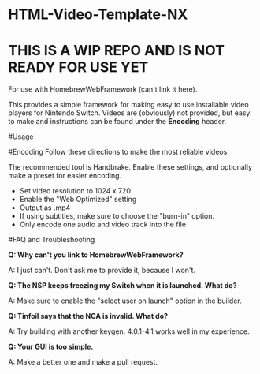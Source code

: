 # HTML-Video-Template-NX

# THIS IS A WIP REPO AND IS NOT READY FOR USE YET

For use with HomebrewWebFramework (can't link it here).

This provides a simple framework for making easy to use installable video players for Nintendo Switch. Videos are (obviously) not provided, but easy to make and instructions can be found under the **Encoding** header.

#Usage


#Encoding
Follow these directions to make the most reliable videos.

The recommended tool is Handbrake. Enable these settings, and optionally make a preset for easier encoding.

- Set video resolution to 1024 x 720
- Enable the "Web Optimized" setting
- Output as .mp4
- If using subtitles, make sure to choose the "burn-in" option.
- Only encode one audio and video track into the file

#FAQ and Troubleshooting

**Q: Why can't you link to HomebrewWebFramework?**

A: I just can't. Don't ask me to provide it, because I won't.

**Q: The NSP keeps freezing my Switch when it is launched. What do?**

A: Make sure to enable the "select user on launch" option in the builder.

**Q: Tinfoil says that the NCA is invalid. What do?**

A: Try building with another keygen. 4.0.1-4.1 works well in my experience.

**Q: Your GUI is too simple.**

A: Make a better one and make a pull request.

